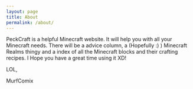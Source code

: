 ```yaml
---
layout: page
title: About
permalink: /about/
---
```


PeckCraft is a helpful Minecraft website. It will help you with all your Minecraft
needs. There will be a advice column, a (Hopefully :) ) Minecraft Realms thingy
and a index of all the Minecraft blocks and their crafting recipes. I Hope you have a great time using it XD!

LOL,

MurfComix
